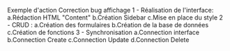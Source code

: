 Exemple d'action
Correction bug affichage
 1 - Réalisation de l'interface:
 	a.Rédaction HTML "Content"
 	b.Création Sidebar
 	c.Mise en place du style
 2 - CRUD :
 	a.Création des formulaires
 	b.Création de la base de données
 	c.Création de fonctions
 3 - Synchronisation
 	a.Connection interface
 	b.Connection Create
 	c.Connection Update
 	d.Connection Delete
